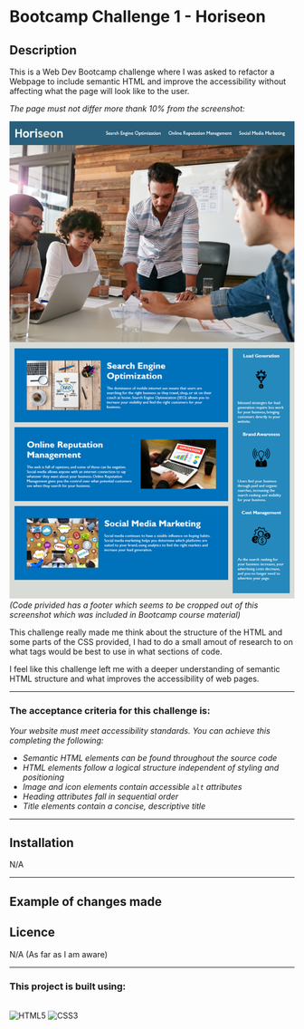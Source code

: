 # **Bootcamp Challenge 1 - Horiseon**

## **Description**

This is a Web Dev Bootcamp challenge where I was asked to refactor a Webpage to include semantic HTML and improve the accessibility without affecting what the page will look like to the user.

*The page must not differ more thank 10% from the screenshot:*

![alt text](challenge_info/01-html-css-git-challenge-demo.png)
*(Code privided has a footer which seems to be cropped out of this screenshot which was included in Bootcamp course material)*

This challenge really made me think about the structure of the HTML and some parts of the CSS provided, I had to do a small amout of research to on what tags would be best to use in what sections of code.

I feel like this challenge left me with a deeper understanding of semantic HTML structure and what improves the accessibility of web pages.

---

### **The acceptance criteria for this challenge is:**

 *Your website must meet accessibility standards. You can achieve this completing the following:*

* *Semantic HTML elements can be found throughout the source code*
* *HTML elements follow a logical structure independent of styling and positioning*
* *Image and icon elements contain accessible `alt` attributes*
* *Heading attributes fall in sequential order*
* *Title elements contain a concise, descriptive title*

---

## **Installation**
N/A

---

## **Example of changes made**


## **Licence**
N/A (As far as I am aware)

---
### **This project is built using:**
\
![HTML5](https://img.shields.io/badge/html5-%23E34F26.svg?style=for-the-badge&logo=html5&logoColor=white) ![CSS3](https://img.shields.io/badge/css3-%231572B6.svg?style=for-the-badge&logo=css3&logoColor=white)